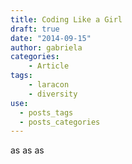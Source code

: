 ```yaml
---
title: Coding Like a Girl
draft: true
date: "2014-09-15"
author: gabriela
categories:
    - Article
tags:
    - laracon
    - diversity
use:
  - posts_tags
  - posts_categories
---
```


as as as